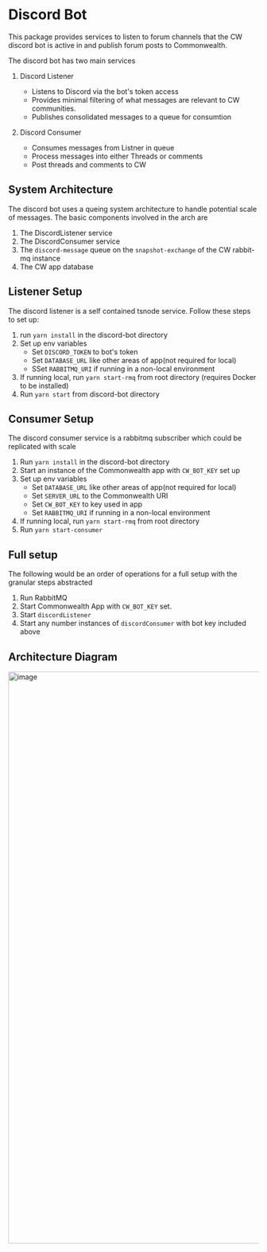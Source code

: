 <!-- FLAGGED FOR OVERLAP WITH KNOWLEDGE BASE ENTRY -->

# Discord Bot 

This package provides services to listen to forum channels that the CW discord bot is active in and publish forum posts to Commonwealth.

The discord bot has two main services

1. Discord Listener
    - Listens to Discord via the bot's token access
    - Provides minimal filtering of what messages are relevant to CW communities.
    - Publishes consolidated messages to a queue for consumtion 

2. Discord Consumer
    - Consumes messages from Listner in queue
    - Process messages into either Threads or comments 
    - Post threads and comments to CW 

## System Architecture 

The discord bot uses a queing system architecture to handle potential scale of messages. The basic components involved in the arch are 

1. The DiscordListener service 
2. The DiscordConsumer service
3. The `discord-message` queue on the `snapshot-exchange` of the CW rabbit-mq instance
4. The CW app database

## Listener Setup

The discord listener is a self contained tsnode service. Follow these steps to set up: 

1. run `yarn install` in the discord-bot directory
2. Set up env variables 
    - Set `DISCORD_TOKEN` to bot's token
    - Set `DATABASE_URL` like other areas of app(not required for local)
    - SSet `RABBITMQ_URI` if running in a non-local environment
3. If running local, run `yarn start-rmq` from root directory (requires Docker to be installed)
4. Run `yarn start` from discord-bot directory

## Consumer Setup 

The discord consumer service is a rabbitmq subscriber which could be replicated with scale

1. Run `yarn install` in the discord-bot directory
2. Start an instance of the Commonwealth app with `CW_BOT_KEY` set up
3. Set up env variables
    - Set `DATABASE_URL` like other areas of app(not required for local)
    - Set `SERVER_URL` to the Commonwealth URI 
    - Set `CW_BOT_KEY` to key used in app
    - Set `RABBITMQ_URI` if running in a non-local environment
4. If running local, run `yarn start-rmq` from root directory
5. Run `yarn start-consumer`

## Full setup 

The following would be an order of operations for a full setup with the granular steps abstracted 

1. Run RabbitMQ
2. Start Commonwealth App with `CW_BOT_KEY` set.
3. Start `discordListener`
4. Start any number instances of `discordConsumer` with bot key included above

## Architecture Diagram 
<img width="1149" alt="image" src="https://github.com/hicommonwealth/commonwealth/assets/36428666/abadbccf-e33b-4b70-abc4-69df9f8b3549">
